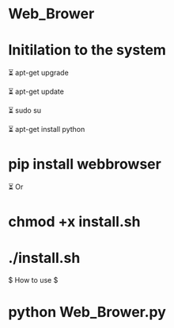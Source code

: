 # Web_Brower

# Initilation to the system

⏳ apt-get upgrade

⏳ apt-get update

⏳ sudo su

⏳ apt-get install python

# pip install webbrowser

⏳ Or

 # chmod +x install.sh

 # ./install.sh

 $    How to use  $

 # python Web_Brower.py

